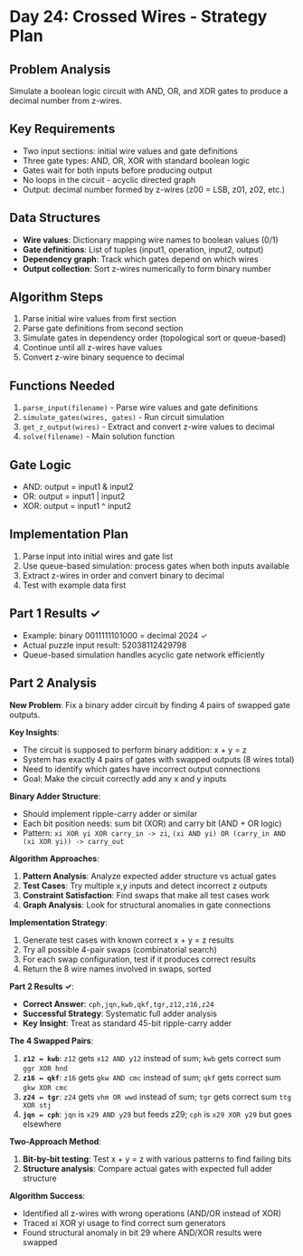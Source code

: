 # Day 24: Crossed Wires - Strategy Plan

## Problem Analysis
Simulate a boolean logic circuit with AND, OR, and XOR gates to produce a decimal number from z-wires.

## Key Requirements
- Two input sections: initial wire values and gate definitions
- Three gate types: AND, OR, XOR with standard boolean logic
- Gates wait for both inputs before producing output
- No loops in the circuit - acyclic directed graph
- Output: decimal number formed by z-wires (z00 = LSB, z01, z02, etc.)

## Data Structures
- **Wire values**: Dictionary mapping wire names to boolean values (0/1)
- **Gate definitions**: List of tuples (input1, operation, input2, output)
- **Dependency graph**: Track which gates depend on which wires
- **Output collection**: Sort z-wires numerically to form binary number

## Algorithm Steps
1. Parse initial wire values from first section
2. Parse gate definitions from second section
3. Simulate gates in dependency order (topological sort or queue-based)
4. Continue until all z-wires have values
5. Convert z-wire binary sequence to decimal

## Functions Needed
1. `parse_input(filename)` - Parse wire values and gate definitions
2. `simulate_gates(wires, gates)` - Run circuit simulation
3. `get_z_output(wires)` - Extract and convert z-wire values to decimal
4. `solve(filename)` - Main solution function

## Gate Logic
- AND: output = input1 & input2
- OR: output = input1 | input2  
- XOR: output = input1 ^ input2

## Implementation Plan
1. Parse input into initial wires and gate list
2. Use queue-based simulation: process gates when both inputs available
3. Extract z-wires in order and convert binary to decimal
4. Test with example data first

## Part 1 Results ✓
- Example: binary 0011111101000 = decimal 2024 ✓
- Actual puzzle input result: 52038112429798
- Queue-based simulation handles acyclic gate network efficiently

## Part 2 Analysis
**New Problem**: Fix a binary adder circuit by finding 4 pairs of swapped gate outputs.

**Key Insights**:
- The circuit is supposed to perform binary addition: x + y = z
- System has exactly 4 pairs of gates with swapped outputs (8 wires total)
- Need to identify which gates have incorrect output connections
- Goal: Make the circuit correctly add any x and y inputs

**Binary Adder Structure**:
- Should implement ripple-carry adder or similar
- Each bit position needs: sum bit (XOR) and carry bit (AND + OR logic)
- Pattern: `xi XOR yi XOR carry_in -> zi`, `(xi AND yi) OR (carry_in AND (xi XOR yi)) -> carry_out`

**Algorithm Approaches**:
1. **Pattern Analysis**: Analyze expected adder structure vs actual gates
2. **Test Cases**: Try multiple x,y inputs and detect incorrect z outputs
3. **Constraint Satisfaction**: Find swaps that make all test cases work
4. **Graph Analysis**: Look for structural anomalies in gate connections

**Implementation Strategy**:
1. Generate test cases with known correct x + y = z results
2. Try all possible 4-pair swaps (combinatorial search)
3. For each swap configuration, test if it produces correct results
4. Return the 8 wire names involved in swaps, sorted

**Part 2 Results ✓**:
- **Correct Answer**: `cph,jqn,kwb,qkf,tgr,z12,z16,z24`
- **Successful Strategy**: Systematic full adder analysis
- **Key Insight**: Treat as standard 45-bit ripple-carry adder

**The 4 Swapped Pairs**:
1. **`z12 ↔ kwb`**: `z12` gets `x12 AND y12` instead of sum; `kwb` gets correct sum `ggr XOR hnd`
2. **`z16 ↔ qkf`**: `z16` gets `gkw AND cmc` instead of sum; `qkf` gets correct sum `gkw XOR cmc`
3. **`z24 ↔ tgr`**: `z24` gets `vhm OR wwd` instead of sum; `tgr` gets correct sum `ttg XOR stj`
4. **`jqn ↔ cph`**: `jqn` is `x29 AND y29` but feeds z29; `cph` is `x29 XOR y29` but goes elsewhere

**Two-Approach Method**:
1. **Bit-by-bit testing**: Test x + y = z with various patterns to find failing bits
2. **Structure analysis**: Compare actual gates with expected full adder structure

**Algorithm Success**:
- Identified all z-wires with wrong operations (AND/OR instead of XOR)
- Traced xi XOR yi usage to find correct sum generators
- Found structural anomaly in bit 29 where AND/XOR results were swapped